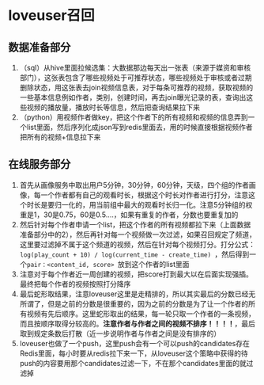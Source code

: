 # loveuser召回

## 数据准备部分

1. （sql）从hive里面拉候选集：大数据那边每天出一张表（来源于媒资和审核部门），这张表包含了哪些视频处于可推荐状态，哪些视频处于审核或者过期删除状态，用这张表去join视频信息表，对于每条可推荐的视频，获取视频的一些基本信息例如作者，类别，创建时间，再去join曝光记录的表，查询出这些视频的播放量，播放时长等信息，然后把查询结果拉下来
2. （python）用视频作者做key，把这个作者下的所有视频和视频的信息弄到一个list里面，然后序列化成json写到redis里面去，用的时候直接根据视频作者把所有的视频+信息拉下来

## 在线服务部分

1. 首先从画像服务中取出用户5分钟，30分钟，60分钟，天级，四个组的作者画像，每一个作者都有自己的观看时长，根据这个时长对作者进行打分，注意这个时长是要归一化的，用当前组中最大的观看时长归一化。注意5分钟组的权重是1，30是0.75，60是0.5....，如果有重复的作者，分数也要重复加的
2. 然后针对每个作者申请一个list，把这个作者的所有视频都拉下来（上面数据准备部分中的2），然后再针对每一个视频做一次过滤，如果召回规定了频道，这里要过滤掉不属于这个频道的视频，然后在针对每个视频打分。打分公式：`log(play_count + 10) / log(current_time - create_time) `，然后得到一个`pair：<content_id, score> `放到这个作者的list里面
3. 注意对于每个作者近一周创建的视频，把score打到最大以在后面实现强插。最终把每个作者的视频按照打分降序
4. 最后蛇形取结果，注意loveuser这里是走精排的，所以其实最后的分数已经无所谓了，但是之前的分数是很重要的，因为之前的分数是为了让一个作者的所有视频有先后顺序。这里蛇形取出的结果，每一轮只取一个作者的一条视频，而且按顺序取得分较高的。**注意作者与作者之间的视频不排序！！！！**，最后取到规定条数后打散（近一步说明作者与作者之间是没有排序的）
5. loveuser也做了一个push，这里push会有一个可以push的candidates存在Redis里面，每小时要从redis拉下来一下，从loveuser这个策略中获得的待push的内容要用那个candidates过滤一下，不在那个candidates里面的就过滤掉